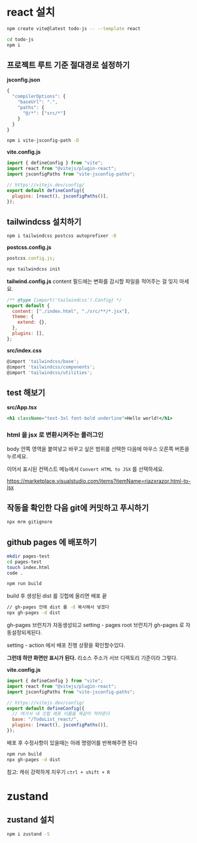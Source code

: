 # react 설치

```bash
npm create vite@latest todo-js -- --template react

cd todo-js
npm i
```

## 프로젝트 루트 기준 절대경로 설정하기

**jsconfig.json**

```jsx
{
  "compilerOptions": {
    "baseUrl": ".",
    "paths": {
      "@/*": ["src/*"]
    }
  }
}
```

```bash
npm i vite-jsconfig-path -D
```

**vite.config.js**

```jsx
import { defineConfig } from "vite";
import react from "@vitejs/plugin-react";
import jsconfigPaths from "vite-jsconfig-paths";

// https://vitejs.dev/config/
export default defineConfig({
  plugins: [react(), jsconfigPaths()],
});
```

## tailwindcss 설치하기

```bash
npm i tailwindcss postcss autoprefixer -D
```

**postcss.config.js**

```jsx
postcss.config.js;
```

```bash
npx tailwindcss init
```

**tailwind.config.js**
content 필드에는 변화를 감시할 파일을 적어주는 걸 잊지 마세요.

```jsx
/** @type {import('tailwindcss').Config} */
export default {
  content: ["./index.html", "./src/**/*.jsx"],
  theme: {
    extend: {},
  },
  plugins: [],
};
```

**src/index.css**

```jsx
@import 'tailwindcss/base';
@import 'tailwindcss/components';
@import 'tailwindcss/utilities';
```

## test 해보기

**src/App.tsx**

```jsx
<h1 className="text-3xl font-bold underline">Hello world!</h1>
```

### html 을 jsx 로 변환시켜주는 플러그인

body 안쪽 영역을 붙여넣고 바꾸고 싶은 범위를 선택한 다음에 마우스 오른쪽 버튼을 누르세요.

이어서 표시된 컨텍스트 메뉴에서 `Convert HTML to JSX` 를 선택하세요.

https://marketplace.visualstudio.com/items?itemName=riazxrazor.html-to-jsx

## 작동을 확인한 다음 git에 커밋하고 푸시하기

```bash
npx mrm gitignore
```

## github pages 에 배포하기

```bash
mkdir pages-test
cd pages-test
touch index.html
code .
```

```bash
npm run build
```

build 후 생성된 dist 를 깃헙에 올리면 배포 끝

```bash
// gh-pages 안에 dist 를 -d 복사해서 넣겠다
npx gh-pages -d dist
```

gh-pages 브런치가 자동생성되고 setting - pages root 브런치가 gh-pages 로 자동설정되게된다.

setting - action 에서 배포 진행 상황을 확인할수있다.

**그런데 하얀 화면만 표시가 된다.**
리소스 주소가 서브 디렉토리 기준이라 그렇다.

**vite.config.js**

```jsx
import { defineConfig } from "vite";
import react from "@vitejs/plugin-react";
import jsconfigPaths from "vite-jsconfig-paths";

// https://vitejs.dev/config/
export default defineConfig({
  // 여기서 내 깃헙 레포 이름을 똑같이 적어준다
  base: "/TodoList_react/",
  plugins: [react(), jsconfigPaths()],
});
```

배포 후 수정사항이 있을때는 아래 명령어를 반복해주면 된다

```bash
npm run build
npx gh-pages -d dist
```

참고: 캐쉬 강력하게 지우기
`ctrl + shift + R`

# zustand

## zustand 설치

```bash
npm i zustand -S
```
